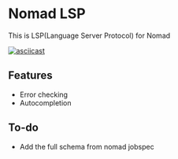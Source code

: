 # Nomad LSP

This is LSP(Language Server Protocol) for Nomad

[![asciicast](https://asciinema.org/a/246266.svg)](https://asciinema.org/a/246266)

## Features

- Error checking
- Autocompletion

## To-do

- Add the full schema from nomad jobspec
